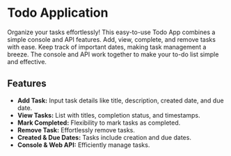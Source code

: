 # Todo Application
Organize your tasks effortlessly! This easy-to-use Todo App combines a simple console and API features. Add, view, complete, and remove tasks with ease. Keep track of important dates, making task management a breeze. The console and API work together to make your to-do list simple and effective.

## Features
- **Add Task:** Input task details like title, description, created date, and due date.
- **View Tasks:** List with titles, completion status, and timestamps.
- **Mark Completed:** Flexibility to mark tasks as completed.
- **Remove Task:** Effortlessly remove tasks.
- **Created & Due Dates:** Tasks include creation and due dates.
- **Console & Web API:** Efficiently manage tasks.
